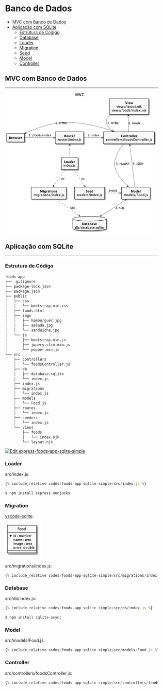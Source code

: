 # Banco de Dados

  - [MVC com Banco de Dados](#mvc-com-banco-de-dados)
  - [Aplicação com SQLite](#aplicação-com-sqlite)
    - [Estrutura de Código](#estrutura-de-código)
    - [Database](#database)
    - [Loader](#loader)
    - [Migration](#migration)
    - [Seed](#seed)
    - [Model](#model)
    - [Controller](#controller)

## MVC com Banco de Dados

---

![](assets/mvc.png)

## Aplicação com SQLite

---

### Estrutura de Código

```
foods-app
├── .gitignore
├── package-lock.json
├── package.json
├── public
│   ├── css
│   │   └── bootstrap.min.css
│   ├── foods.html
│   ├── imgs
│   │   ├── hamburguer.jpg
│   │   ├── salada.jpg
│   │   └── sanduiche.jpg
│   └── js
│       ├── bootstrap.min.js
│       ├── jquery.slim.min.js
│       └── popper.min.js
└── src
    ├── controllers
    │   └── foodsController.js
    ├── db
    │   ├── database.sqlite
    │   └── index.js
    ├── index.js
    ├── migrations
    │   └── index.js
    ├── models
    │   └── Food.js
    ├── routes
    │   └── index.js
    ├── seeders
    │   └── index.js
    └── views
        ├── foods
        │   └── index.njk
        └── layout.njk
```

[![Edit express-foods-app-sqlite-simple](https://codesandbox.io/static/img/play-codesandbox.svg)](https://codesandbox.io/s/express-foods-app-sqlite-simple-y472j?fontsize=14&hidenavigation=1&theme=dark)

### Loader

src/index.js:

```js
{% include_relative codes/foods-app-sqlite-simple/src/index.js %}
```

```bash
$ npm install express nunjucks
```

### Migration

[vscode-sqlite](https://marketplace.visualstudio.com/items?itemName=alexcvzz.vscode-sqlite):

![](assets/db-foods.png)

src/migrations/index.js:

```js
{% include_relative codes/foods-app-sqlite-simple/src/migrations/index.js %}
```

### Database


src/db/index.js:

```js
{% include_relative codes/foods-app-sqlite-simple/src/db/index.js %}
```

```bash
$ npm install sqlite-async
```

### Model

src/models/Food.js:

```js
{% include_relative codes/foods-app-sqlite-simple/src/models/Food.js %}
```

### Controller

src/controllers/foodsController.js:

```js
{% include_relative codes/foods-app-sqlite-simple/src/controllers/foodsController.js %}
```
